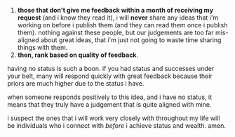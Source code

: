1. **those that don't give me feedback within a month of receiving my request** (and i know they read it), i will **never** share any ideas that i'm working on before i publish them (and they can read them once i publish them). nothing against these people, but our judgements are too far mis-aligned about great ideas, that i'm just not going to waste time sharing things with them.
2. **then, rank based on quality of feedback**. 

having no status is such a boon. if you had status and successes under your belt, many will respond quickly with great feedback because their priors are much higher due to the status i have.

when someone responds positively to this idea, and i have no status, it means that they truly have a judgement that is quite aligned with mine.

i suspect the ones that i will work very closely with throughout my life will be individuals who i connect with *before* i achieve status and wealth. amen.